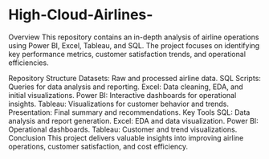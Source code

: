 # High-Cloud-Airlines-

Overview
This repository contains an in-depth analysis of airline operations using Power BI, Excel, Tableau, and SQL. The project focuses on identifying key performance metrics, customer satisfaction trends, and operational efficiencies.

Repository Structure
Datasets: Raw and processed airline data.
SQL Scripts: Queries for data analysis and reporting.
Excel: Data cleaning, EDA, and initial visualizations.
Power BI: Interactive dashboards for operational insights.
Tableau: Visualizations for customer behavior and trends.
Presentation: Final summary and recommendations.
Key Tools
SQL: Data analysis and report generation.
Excel: EDA and data visualization.
Power BI: Operational dashboards.
Tableau: Customer and trend visualizations.
Conclusion
This project delivers valuable insights into improving airline operations, customer satisfaction, and cost efficiency.
